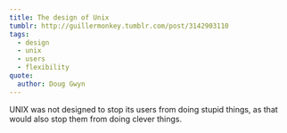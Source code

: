 ```yaml
---
title: The design of Unix
tumblr: http://guillermonkey.tumblr.com/post/3142903110
tags:
  - design
  - unix
  - users
  - flexibility
quote:
  author: Doug Gwyn
---
```


UNIX was not designed to stop its users from doing stupid things, as that would also stop them from doing clever things.
